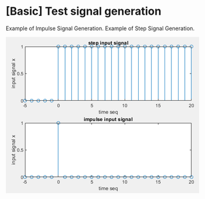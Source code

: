 # [Basic] Test signal generation

Example of Impulse Signal Generation.
Example of Step Signal Generation.

![Fig.1](./1.PNG)